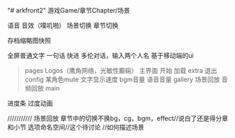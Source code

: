 "# arkfront2" 
游戏Game/章节Chapter/场景

语音
音效（噗叽啪）
场景切换
章节切换

存档缩略图快照

全屏普通文字
一句话
快进
多伦对话，输入两个人名
基于移动端的ui

> pages
Logos（鹰角网络，光敏性癫痫）
主界面
    开始
    加载
    extra
    退出
config
    某角色mute
    文字显示速度
    bgm音量
    语音音量
gallery
    场景回放
    音频回放
main

进度条
过度动画


///////////
场景回放
章节中的切换不换bg，cg，bgm，effect//说白了还是得分章和小节
选项命名空间//这个待讨论
//如何描述场景

